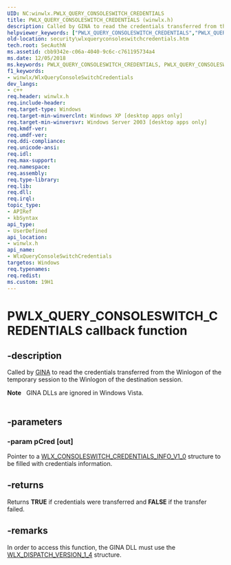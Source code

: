 ```yaml
---
UID: NC:winwlx.PWLX_QUERY_CONSOLESWITCH_CREDENTIALS
title: PWLX_QUERY_CONSOLESWITCH_CREDENTIALS (winwlx.h)
description: Called by GINA to read the credentials transferred from the Winlogon of the temporary session to the Winlogon of the destination session.helpviewer_keywords: ["PWLX_QUERY_CONSOLESWITCH_CREDENTIALS","PWLX_QUERY_CONSOLESWITCH_CREDENTIALS callback","WlxQueryConsoleSwitchCredentials","WlxQueryConsoleSwitchCredentials callback function [Security]","_gina_wlxqueryconsoleswitchcredentials","security.wlxqueryconsoleswitchcredentials","winwlx/WlxQueryConsoleSwitchCredentials"]
old-location: security\wlxqueryconsoleswitchcredentials.htm
tech.root: SecAuthN
ms.assetid: cbb9342e-c06a-4040-9c6c-c761195734a4
ms.date: 12/05/2018
ms.keywords: PWLX_QUERY_CONSOLESWITCH_CREDENTIALS, PWLX_QUERY_CONSOLESWITCH_CREDENTIALS callback, WlxQueryConsoleSwitchCredentials, WlxQueryConsoleSwitchCredentials callback function [Security], _gina_wlxqueryconsoleswitchcredentials, security.wlxqueryconsoleswitchcredentials, winwlx/WlxQueryConsoleSwitchCredentials
f1_keywords:
- winwlx/WlxQueryConsoleSwitchCredentials
dev_langs:
- c++
req.header: winwlx.h
req.include-header: 
req.target-type: Windows
req.target-min-winverclnt: Windows XP [desktop apps only]
req.target-min-winversvr: Windows Server 2003 [desktop apps only]
req.kmdf-ver: 
req.umdf-ver: 
req.ddi-compliance: 
req.unicode-ansi: 
req.idl: 
req.max-support: 
req.namespace: 
req.assembly: 
req.type-library: 
req.lib: 
req.dll: 
req.irql: 
topic_type:
- APIRef
- kbSyntax
api_type:
- UserDefined
api_location:
- winwlx.h
api_name:
- WlxQueryConsoleSwitchCredentials
targetos: Windows
req.typenames: 
req.redist: 
ms.custom: 19H1
---
```


# PWLX_QUERY_CONSOLESWITCH_CREDENTIALS callback function


## -description


Called by <a href="https://docs.microsoft.com/windows/desktop/SecGloss/g-gly">GINA</a> to read the credentials transferred from the Winlogon of the temporary session to the Winlogon of the destination session.
<div class="alert"><b>Note</b>   GINA DLLs are ignored in Windows Vista.</div><div> </div>

## -parameters




### -param pCred [out]

Pointer to a 
<a href="https://docs.microsoft.com/windows/win32/api/winwlx/ns-winwlx-wlx_consoleswitch_credentials_info_v1_0">WLX_CONSOLESWITCH_CREDENTIALS_INFO_V1_0</a> structure to be filled with credentials information.


## -returns



Returns <b>TRUE</b> if credentials were transferred and <b>FALSE</b> if the transfer failed.




## -remarks



In order to access this function, the GINA DLL must use the 
<a href="https://docs.microsoft.com/windows/desktop/api/winwlx/ns-winwlx-wlx_dispatch_version_1_4">WLX_DISPATCH_VERSION_1_4</a> structure.



